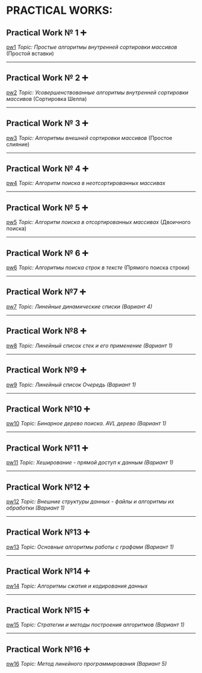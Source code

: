 # PRACTICAL WORKS:


## **Practical Work № 1** :heavy_plus_sign:
[pw1](https://github.com/svv7200/PRACTICAL-WORKS/blob/main/pw1.cpp)
*Topic: Простые алгоритмы внутренней сортировки массивов* (Простой вставки)
____
## **Practical Work № 2** :heavy_plus_sign:
[pw2](https://github.com/svv7200/PRACTICAL-WORKS/blob/main/pw2.cpp)
*Topic: Усовершенствованные алгоритмы внутренней сортировки массивов* (Сортировка Шелла)
____
## **Practical Work № 3** :heavy_plus_sign:
[pw3](https://github.com/svv7200/PRACTICAL-WORKS/blob/main/pw3.cpp)
*Topic: Алгоритмы внешней сортировки массивов* (Простое слияние)
____
## **Practical Work № 4** :heavy_plus_sign:
[pw4](https://github.com/svv7200/PRACTICAL-WORKS/blob/main/pw4.cpp)
*Topic: Алгоритм поиска в неотсортированных массивах*
____
## **Practical Work № 5** :heavy_plus_sign:
[pw5](https://github.com/svv7200/PRACTICAL-WORKS/blob/main/pw5.cpp)
*Topic: Алгоритм поиска в отсортированных массивах* (Двоичного поиска)
____
## **Practical Work № 6** :heavy_plus_sign:
[pw6](https://github.com/svv7200/PRACTICAL-WORKS/blob/main/pw6.cpp)
*Topic: Алгоритмы поиска строк в тексте* (Прямого поиска строки)
____
## **Practical Work №7** :heavy_plus_sign:
[pw7](https://github.com/svv7200/PRACTICAL-WORKS/blob/main/pw7.cpp)
*Topic: Линейные динамические списки (Вариант 4)*
____
## **Practical Work №8** :heavy_plus_sign:
[pw8](https://github.com/svv7200/PRACTICAL-WORKS/blob/main/pw8.cpp)
*Topic: Линейный список стек и его применение (Вариант 1)*
____
## **Practical Work №9** :heavy_plus_sign:
[pw9](https://github.com/svv7200/PRACTICAL-WORKS/blob/main/pw9.cpp)
*Topic: Линейный список Очередь (Вариант 1)*
____
## **Practical Work №10** :heavy_plus_sign:
[pw10](https://github.com/svv7200/PRACTICAL-WORKS/blob/main/pw10.cpp)
*Topic: Бинарное дерево поиска. AVL дерево (Вариант 1)*
____
## **Practical Work №11** :heavy_plus_sign:
[pw11](https://github.com/svv7200/PRACTICAL-WORKS/blob/main/pw11.cpp)
*Topic: Хеширование - прямой доступ к данным (Вариант 1)*
____
## **Practical Work №12** :heavy_plus_sign:
[pw12](https://github.com/svv7200/PRACTICAL-WORKS/blob/main/pw12.cpp)
*Topic: Внешние структуры данных - файлы и алгоритмы их обработки (Вариант 1)*
____
## **Practical Work №13** :heavy_plus_sign: 
[pw13](https://github.com/svv7200/PRACTICAL-WORKS/blob/main/pw13.cpp)
*Topic: Основные алгоритмы работы с графами (Вариант 1)*
____
## **Practical Work №14** :heavy_plus_sign: 
[pw14](https://github.com/svv7200/PRACTICAL-WORKS/blob/main/pw14.cpp)
*Topic: Алгоритмы сжатия и кодирования данных*
____
## **Practical Work №15** :heavy_plus_sign: 
[pw15](https://github.com/svv7200/PRACTICAL-WORKS/blob/main/pw15.cpp)
*Topic: Стратегии и методы построения алгоритмов (Вариант 1)*
____
## **Practical Work №16** :heavy_plus_sign:  
[pw16](https://github.com/svv7200/PRACTICAL-WORKS/blob/main/pw16.cpp)
*Topic: Метод линейного программирования (Вариант 5)*
